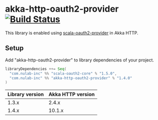 # akka-http-oauth2-provider [![Build Status](https://travis-ci.org/nulab/akka-http-oauth2-provider.svg?branch=master)](https://travis-ci.org/nulab/akka-http-oauth2-provider)

This library is enabled using [scala-oauth2-provider](https://github.com/nulab/scala-oauth2-provider) in Akka HTTP.

## Setup

Add "akka-http-oauth2-provider" to library dependencies of your project.

```scala
libraryDependencies ++= Seq(
  "com.nulab-inc" %% "scala-oauth2-core" % "1.5.0",
  "com.nulab-inc" %% "akka-http-oauth2-provider" % "1.4.0"
)
```

Library version | Akka HTTP version
--------------- | ------------
1.3.x           | 2.4.x
1.4.x           | 10.1.x
